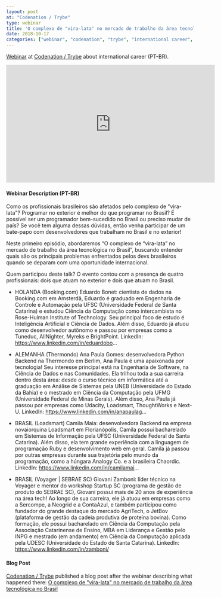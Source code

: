 ```yaml
---
layout: post
at: "Codenation / Trybe"
type: webinar
title: 'O complexo de "vira-lata" no mercado de trabalho da área tecnológica no Brasil'
date: 2018-10-17
categories: ["webinar", "codenation", "trybe", "international career", "Brazil", "PT-BR", 'complexo de "vira-lata"']
---
```


[Webinar][youtube-video] at [Codenation / Trybe][codenation-trybe] about international career
(PT-BR).

<iframe width="560" height="315" src="https://www.youtube.com/embed/0FmSX62qePI" title="YouTube video player" frameborder="0" allow="accelerometer; autoplay; clipboard-write; encrypted-media; gyroscope; picture-in-picture" allowfullscreen></iframe>

<br>

#### Webinar Description (PT-BR)

Como os profissionais brasileiros são afetados pelo complexo de "vira-lata"? Programar no exterior é melhor do que programar no Brasil? É possível ser um programador bem-sucedido no Brasil ou preciso mudar de país? Se você tem alguma dessas dúvidas, então venha participar de um bate-papo com desenvolvedores que trabalham no Brasil e no exterior!

Neste primeiro episódio, abordaremos “O complexo de “vira-lata” no mercado de trabalho da área tecnológica no Brasil”, buscando entender quais são os principais problemas enfrentados pelos devs brasileiros quando se deparam com uma oportunidade internacional.

Quem participou deste talk?
O evento contou com a presença de quatro profissionais: dois que atuam no exterior e dois que atuam no Brasil.

* HOLANDA (Booking.com)
Eduardo Bonet: cientista de dados na Booking.com em Amsterdã, Eduardo é graduado em Engenharia de Controle e Automação pela UFSC (Universidade Federal de Santa Catarina) e estudou Ciência da Computação como intercambista no Rose-Hulman Institute of Technology. Seu principal foco de estudo é Inteligência Artificial e Ciência de Dados. Além disso, Eduardo já atuou como desenvolvedor autônomo e passou por empresas como a Tuneduc, AllNighter, Myreks e BrightPoint.
LinkedIn: https://www.linkedin.com/in/eduardobo...

* ALEMANHA (Thermondo)
Ana Paula Gomes: desenvolvedora Python Backend na Thermondo em Berlim, Ana Paula é uma apaixonada por tecnologia! Seu interesse principal está na Engenharia de Software, na Ciência de Dados e nas Comunidades. Ela trilhou toda a sua carreira dentro desta área: desde o curso técnico em informática até a graduação em Análise de Sistemas pela UNEB (Universidade do Estado da Bahia) e o mestrado em Ciência da Computação pela UFMG (Universidade Federal de Minas Gerais). Além disso, Ana Paula já passou por empresas como Udacity, Loadsmart, ThoughtWorks e Next-U.
LinkedIn: https://www.linkedin.com/in/anapaulag...

* BRASIL (Loadsmart)
Camila Maia: desenvolvedora Backend na empresa novaiorquina Loadsmart em Florianópolis, Camila possui bacharelado em Sistemas de Informação pela UFSC (Universidade Federal de Santa Catarina). Além disso, ela tem grande experiência com a linguagem de programação Ruby e desenvolvimento web em geral. Camila já passou por outras empresas durante sua trajetória pelo mundo da programação, como a húngara Analogy Co. e a brasileira Chaordic.
LinkedIn: https://www.linkedin.com/in/camilamai...

* BRASIL (Voyager | SEBRAE SC)
Giovani Zamboni: líder técnico na Voyager e mentor do workshop Startup SC (programa de gestão de produto do SEBRAE SC), Giovani possui mais de 20 anos de experiência na área tech! Ao longo de sua carreira, ele já atuou em empresas como a Sercompe, a Neogrid e a ContaAzul, e também participou como fundador do grande destaque do mercado AgriTech, o JetBov (plataforma de gestão da cadeia produtiva de proteína bovina). Como formação, ele possui bacharelado em Ciência da Computação pela Associação Catarinense de Ensino, MBA em Liderança e Gestão pelo INPG e mestrado (em andamento) em Ciência da Computação aplicada pela UDESC (Universidade do Estado de Santa Catarina).
LinkedIn: https://www.linkedin.com/in/zamboni/

#### Blog Post

[Codenation / Trybe][codenation-trybe] published a blog post after the webinar describing what
happened there:
[O complexo de "vira-lata" no mercado de trabalho da área tecnológica no Brasil][blog-post]

[blog-post]: https://deploy.codenation.com.br/segunda-temporada-da-s%C3%A9rie-carreira-dev-%C3%A9-lan%C3%A7ada-66d6d1b98f20
[codenation-trybe]: https://deploy.codenation.com.br/
[youtube-video]: https://www.youtube.com/watch?v=0FmSX62qePI
